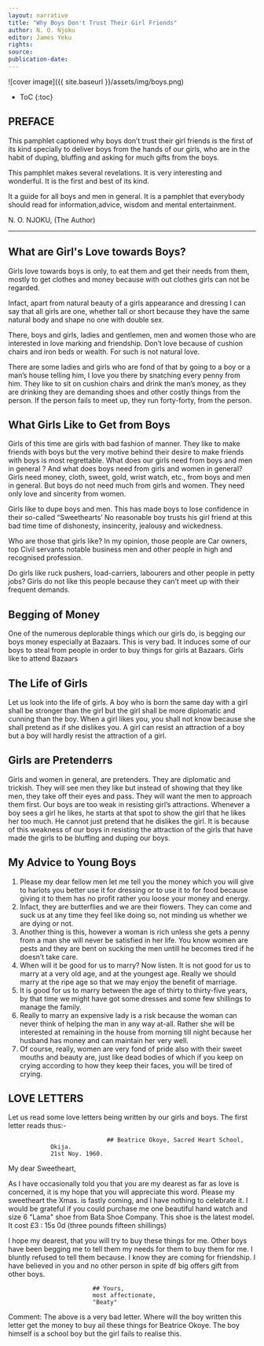 ```yaml
---
layout: narrative
title: "Why Boys Don't Trust Their Girl Friends"
author: N. O. Njoku
editor: James Yeku
rights: 
source:
publication-date:
---
```



![cover image]({{ site.baseurl }}/assets/img/boys.png)

* ToC
{:toc}

## PREFACE


This pamphlet captioned why boys don’t trust their girl friends is the first of its kind specially to deliver boys from the hands of our girls, who are in the habit of duping, bluffing and asking for much gifts from the boys.  

This pamphlet makes several revelations. It is very interesting and wonderful. It is the first and best of its kind. 

It a guide for all boys and men in general. It is a pamphlet that everybody should read for information,advice, wisdom and mental entertainment.
 
N. O. NJOKU, 
(The Author)

----
                        
## What are Girl's Love towards Boys? 

Girls love towards boys is only, to eat them and get their needs from them, mostly to get clothes 
and money because with out clothes girls can not be regarded.

Infact, apart from natural beauty of a girls appearance and dressing I can say that all girls are 
one, whether tall or short because they have the same natural body and shape no one with double sex.

There, boys and girls, ladies and gentlemen, men and women those who are interested in 
love marking and friendship. Don’t love because of cushion chairs and iron beds or wealth. 
For such is not natural love.

There are some ladies and girls who are fond of that by going to a boy or a man’s house 
telling him, I love you there by snatching every penny from him. They like to sit on cushion chairs 
and drink the man’s money, as they are drinking they are demanding shoes and other costly things from 
the person. If the person fails to meet up, they 
run forty-forty, from the person.


## What Girls Like to Get from Boys 

Girls of this time are girls with bad fashion of manner. They like to make friends with boys but the very motive behind their desire to make friends with boys is most regrettable. What does our girls need from boys and men in general ? And what does boys need from girls and women in general? Girls need money, cloth, sweet, gold, wrist watch, etc., from boys and men in general. But boys do not need much from girls and women. They need only love and sincerity from women.

Girls like to dupe boys and men. This has made boys to lose confidence in their so-called “Sweethearts’ No reasonable boy trusts his girl friend at this bad time time of dishonesty, insincerity, jealousy and wickedness.

Who are those that girls like? In my opinion, those people are Car owners, top Civil servants notable business men and other people in high and recognised profession.

Do girls like ruck pushers, load-carriers, labourers and other people in petty jobs? Girls do not like this people because they can’t meet up with their frequent demands.


## Begging of Money

One of the numerous deplorable things which our girls do, is begging our boys money especially at Bazaars. This is very bad. It induces some of our boys to steal from people in order to buy things for girls at Bazaars. Girls like to attend Bazaars


## The Life of Girls
Let us look into the life of girls. A boy who is born the same day with a girl shall be stronger than the girl but the girl shall be more diplomatic and cunning than the boy. When a girl likes you, you shall not know because she shall pretend as if she dislikes you. 
A girl can resist an attraction of a boy but a boy will hardly resist the attraction of a girl.


## Girls are Pretenderrs 

Girls and women in general, are pretenders. They are diplomatic and trickish. They will see men they like but instead of showing that they like men, they take off their eyes and pass. They will want the men to approach them first. Our boys are too weak in resisting girl’s attractions. Whenever a boy sees a girl he likes, he starts at that spot to show the girl that he likes her too much. He cannot just pretend that he dislikes the girl. It is because of this weakness of our boys in resisting the attraction of the girls that have made the girls to be bluffing and duping our boys.


## My Advice to Young Boys  

1.	Please my dear fellow men let me tell you the money which you will give to harlots you better use it for dressing or to use it to for food because giving it to them has no profit rather you loose your money and energy.
2.	Infact, they are butterflies and we are their flowers. They can come and suck us at any time they feel like doing so, not minding us whether we are dying or not.
3.	Another thing is this, however a woman is rich unless she gets a penny from a man she will never be satisfied in her life. You know women are pests and they are bent on sucking the men untill he becomes tired if he doesn’t take care.
4.	When will it be good for us to marry? Now listen. It is not good for us to marry at a very old age, and at the youngest age. Really we should marry at the ripe age so that we may enjoy the benefit of marriage.
5.	It is good for us to marry between the age of thirty to thirty-five years, by that time we might have got some dresses and some few shillings to manage the family.
6.	Really to marry an expensive lady is a risk because the woman can never think of helping the man in any way at-all. Rather she will be interested at remaining in the house from morning till night because her husband has money and can maintain her very well.
7.	Of course, really, women are very fond of pride also with their sweet mouths and beauty are, just like dead bodies of which if you keep on crying according to how they keep their faces, you will be tired of crying.


## LOVE LETTERS

Let us read some love letters being written by our girls and boys. The first letter reads thus:-
											                                                         
                                ## Beatrice Okoye, Sacred Heart School, 
				Okija.
				21st Noy. 1960.

															              
My dear Sweetheart,

As I have occasionally told you that you are my dearest as far as love is concerned, it is my hope that you will appreciate this word.
Please my sweetheart the Xmas. is fastly coming, and I have nothing to celebrate it. I would be grateful if you could purchase me one beautiful hand watch and size 6 "Lama" shoe from Bata Shoe Company. This shoe is the latest model. It cost £3 : 15s 0d (three pounds fifteen shillings)

I hope my dearest, that you will try to buy these things for me. Other boys have been begging me to tell them my needs for them to buy them for me. I bluntly refused to tell them because. I know they are coming for friendship. I have believed in you and no other person in spite df big offers gift from other boys.

							## Yours, 
							most affectionate,
							"Beaty"
                                                                        													

Comment: The above is a very bad letter. Where will the boy written this letter get the money to buy ail these things for Beatrice Okoye. The boy himself is a school boy but the girl fails to realise this.

